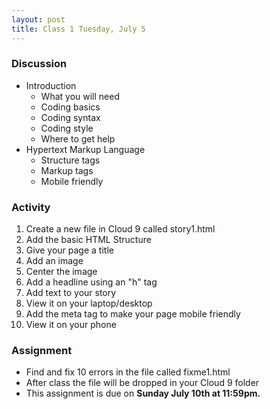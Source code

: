 ```yaml
---
layout: post
title: Class 1 Tuesday, July 5
---
```


### Discussion

* Introduction
  * What you will need
  * Coding basics
  * Coding syntax
  * Coding style
  * Where to get help
* Hypertext Markup Language
  * Structure tags
  * Markup tags
  * Mobile friendly

### Activity

1. Create a new file in Cloud 9 called story1.html
1. Add the basic HTML Structure
1. Give your page a title
1. Add an image
1. Center the image
1. Add a headline using an "h" tag
1. Add text to your story
1. View it on your laptop/desktop
1. Add the meta tag to make your page mobile friendly
1. View it on your phone

### Assignment

* Find and fix 10 errors in the file called fixme1.html
* After class the file will be dropped in your Cloud 9 folder
* This assignment is due on **Sunday July 10th at 11:59pm.**

